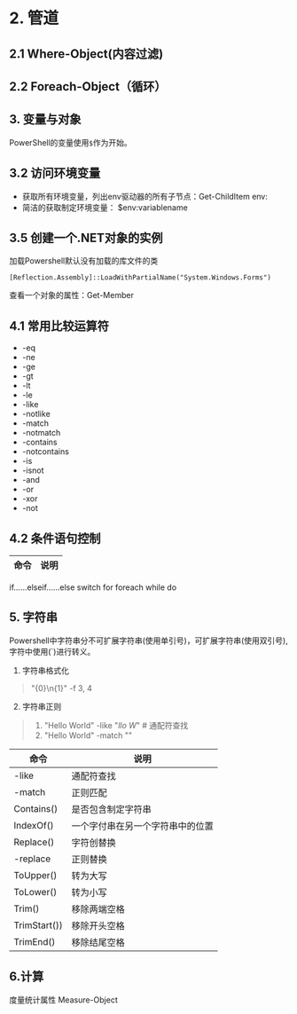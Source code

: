 # 2. 管道
## 2.1 Where-Object(内容过滤)
## 2.2 Foreach-Object（循环）


## 3. 变量与对象
PowerShell的变量使用`$`作为开始。

## 3.2 访问环境变量
* 获取所有环境变量，列出env驱动器的所有子节点：Get-ChildItem env:
* 简洁的获取制定环境变量： $env:variablename

## 3.5 创建一个.NET对象的实例
加载Powershell默认没有加载的库文件的类
```.NET
[Reflection.Assembly]::LoadWithPartialName("System.Windows.Forms")
```

查看一个对象的属性：Get-Member


## 4.1 常用比较运算符
* -eq
* -ne
* -ge
* -gt
* -lt
* -le
* -like
* -notlike
* -match
* -notmatch
* -contains
* -notcontains
* -is
* -isnot
* -and
* -or
* -xor
* -not

## 4.2 条件语句控制
命令 | 说明
--- | ---
if……elseif……else
switch
for
foreach
while
do

## 5. 字符串
Powershell中字符串分不可扩展字符串(使用单引号)，可扩展字符串(使用双引号),字符中使用(`)进行转义。

1. 字符串格式化
> "{0}\n{1}" -f 3, 4

2. 字符串正则
> 1. "Hello World" -like "*llo W*"   # 通配符查找
> 2. "Hello World" -match ""

命令 | 说明
--- | ---
-like | 通配符查找
-match | 正则匹配
Contains() | 是否包含制定字符串
IndexOf() | 一个字付串在另一个字符串中的位置
Replace() | 字符创替换
-replace | 正则替换
ToUpper() | 转为大写
ToLower() | 转为小写
Trim() | 移除两端空格
TrimStart()) | 移除开头空格
TrimEnd() | 移除结尾空格

## 6.计算
度量统计属性
Measure-Object